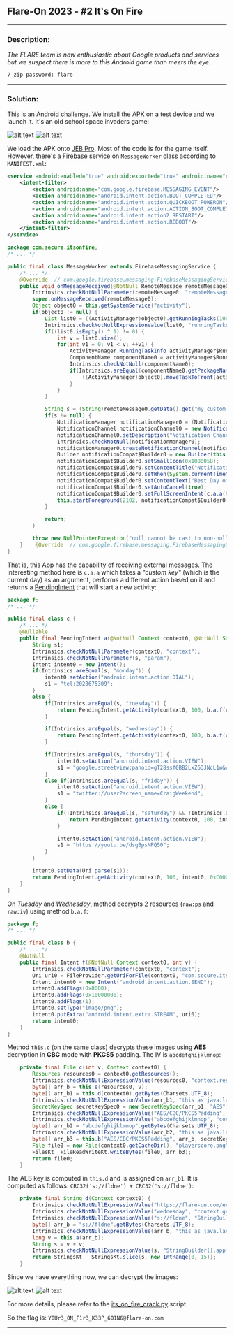 ## Flare-On 2023 - #2 It's On Fire
___

### Description: 

*The FLARE team is now enthusiastic about Google products and services but we suspect there*
*is more to this Android game than meets the eye.*

`7-zip password: flare`
___

### Solution:

This is an Android challenge. We install the APK on a test device and we launch it.
It's an old school space invaders game:

![alt text](images/game1.png "")
![alt text](images/game2.png "")

We load the APK onto [JEB Pro](https://www.pnfsoftware.com/jeb/). Most of the code is for 
the game itself. However, there's a [Firebase](https://firebase.google.com/) service on
`MessageWorker` class according to `MANIFEST.xml`:
```xml
<service android:enabled="true" android:exported="true" android:name="com.secure.itsonfire.MessageWorker">
    <intent-filter>
        <action android:name="com.google.firebase.MESSAGING_EVENT"/>
        <action android:name="android.intent.action.BOOT_COMPLETED"/>
        <action android:name="android.intent.action.QUICKBOOT_POWERON"/>
        <action android:name="android.intent.action.ACTION_BOOT_COMPLETED"/>
        <action android:name="android.intent.action2.RESTART"/>
        <action android:name="android.intent.action.REBOOT"/>
    </intent-filter>
</service>
```

```java
package com.secure.itsonfire;
/* ... */

public final class MessageWorker extends FirebaseMessagingService {
    /* ... */
    @Override  // com.google.firebase.messaging.FirebaseMessagingService
    public void onMessageReceived(@NotNull RemoteMessage remoteMessage0) {
        Intrinsics.checkNotNullParameter(remoteMessage0, "remoteMessage");
        super.onMessageReceived(remoteMessage0);
        Object object0 = this.getSystemService("activity");
        if(object0 != null) {
            List list0 = ((ActivityManager)object0).getRunningTasks(100);
            Intrinsics.checkNotNullExpressionValue(list0, "runningTasks");
            if((list0.isEmpty() ^ 1) != 0) {
                int v = list0.size();
                for(int v1 = 0; v1 < v; ++v1) {
                    ActivityManager.RunningTaskInfo activityManager$RunningTaskInfo0 = (ActivityManager.RunningTaskInfo)list0.get(v1);
                    ComponentName componentName0 = activityManager$RunningTaskInfo0.topActivity;
                    Intrinsics.checkNotNull(componentName0);
                    if(Intrinsics.areEqual(componentName0.getPackageName(), "com.secure.itsonfire")) {
                        ((ActivityManager)object0).moveTaskToFront(activityManager$RunningTaskInfo0.taskId, 0);
                    }
                }
            }

            String s = (String)remoteMessage0.getData().get("my_custom_key");
            if(s != null) {
                NotificationManager notificationManager0 = (NotificationManager)this.getSystemService("notification");
                NotificationChannel notificationChannel0 = new NotificationChannel("one-channel", "My Channel One", 4);
                notificationChannel0.setDescription("Notification Channel");
                Intrinsics.checkNotNull(notificationManager0);
                notificationManager0.createNotificationChannel(notificationChannel0);
                Builder notificationCompat$Builder0 = new Builder(this, "one-channel");
                notificationCompat$Builder0.setSmallIcon(0x108005B);
                notificationCompat$Builder0.setContentTitle("Notification!");
                notificationCompat$Builder0.setWhen(System.currentTimeMillis());
                notificationCompat$Builder0.setContentText("Best Day of the Week?");
                notificationCompat$Builder0.setAutoCancel(true);
                notificationCompat$Builder0.setFullScreenIntent(c.a.a(this, s), true);
                this.startForeground(2102, notificationCompat$Builder0.build());
            }

            return;
        }

        throw new NullPointerException("null cannot be cast to non-null type android.app.ActivityManager");
    }    @Override  // com.google.firebase.messaging.FirebaseMessagingService
}
```

That is, this App has the capability of receiving external messages.
The interesting method here is `c.a.a` which takes a *"custom key"* (which is the current day)
as an argument, performs a different action based on it and returns a
[PendingIntent](https://developer.android.com/reference/android/app/PendingIntent) that will start
a new activity:
```java
package f;
/* ... */

public final class c {
    /* ... */
    @Nullable
    public final PendingIntent a(@NotNull Context context0, @NotNull String s) {
        String s1;
        Intrinsics.checkNotNullParameter(context0, "context");
        Intrinsics.checkNotNullParameter(s, "param");
        Intent intent0 = new Intent();
        if(Intrinsics.areEqual(s, "monday")) {
            intent0.setAction("android.intent.action.DIAL");
            s1 = "tel:2028675309";
        }
        else {
            if(Intrinsics.areEqual(s, "tuesday")) {
                return PendingIntent.getActivity(context0, 100, b.a.f(context0, 0x7F0D0002), 0xC000000);  // raw:ps
            }

            if(Intrinsics.areEqual(s, "wednesday")) {
                return PendingIntent.getActivity(context0, 100, b.a.f(context0, 0x7F0D0001), 0xC000000);  // raw:iv
            }

            if(Intrinsics.areEqual(s, "thursday")) {
                intent0.setAction("android.intent.action.VIEW");
                s1 = "google.streetview:panoid=gT28ssf0BB2LxZ63JNcL1w&cbp=0,288,0,0,0";
            }
            else if(Intrinsics.areEqual(s, "friday")) {
                intent0.setAction("android.intent.action.VIEW");
                s1 = "twitter://user?screen_name=CraigWeekend";
            }
            else {
                if(!Intrinsics.areEqual(s, "saturday") && !Intrinsics.areEqual(s, "sunday")) {
                    return PendingIntent.getActivity(context0, 100, intent0, 0xC000000);
                }

                intent0.setAction("android.intent.action.VIEW");
                s1 = "https://youtu.be/dsgBpsNPQ50";
            }
        }

        intent0.setData(Uri.parse(s1));
        return PendingIntent.getActivity(context0, 100, intent0, 0xC000000);
    }
}
```

On *Tuesday* and *Wednesday*, method decrypts 2 resources (`raw:ps` and `raw:iv`) using method `b.a.f`:
```java
package f;
/* ... */

public final class b {
    /* ... */
    @NotNull
    public final Intent f(@NotNull Context context0, int v) {
        Intrinsics.checkNotNullParameter(context0, "context");
        Uri uri0 = FileProvider.getUriForFile(context0, "com.secure.itsonfire.provider", this.c(v, context0));
        Intent intent0 = new Intent("android.intent.action.SEND");
        intent0.addFlags(0x8000);
        intent0.addFlags(0x10000000);
        intent0.addFlags(1);
        intent0.setType("image/png");
        intent0.putExtra("android.intent.extra.STREAM", uri0);
        return intent0;
    }
}
```

Method `this.c` (on the same class) decrypts these images using **AES** decryption in **CBC** mode
with **PKCS5** padding. The IV is `abcdefghijklmnop`:
```java
    private final File c(int v, Context context0) {
        Resources resources0 = context0.getResources();
        Intrinsics.checkNotNullExpressionValue(resources0, "context.resources");
        byte[] arr_b = this.e(resources0, v);
        byte[] arr_b1 = this.d(context0).getBytes(Charsets.UTF_8);
        Intrinsics.checkNotNullExpressionValue(arr_b1, "this as java.lang.String).getBytes(charset)");
        SecretKeySpec secretKeySpec0 = new SecretKeySpec(arr_b1, "AES");
        Intrinsics.checkNotNullExpressionValue("AES/CBC/PKCS5Padding", "context.getString(R.string.alg)");
        Intrinsics.checkNotNullExpressionValue("abcdefghijklmnop", "context.getString(\n     …             R.string.iv)");
        byte[] arr_b2 = "abcdefghijklmnop".getBytes(Charsets.UTF_8);
        Intrinsics.checkNotNullExpressionValue(arr_b2, "this as java.lang.String).getBytes(charset)");
        byte[] arr_b3 = this.b("AES/CBC/PKCS5Padding", arr_b, secretKeySpec0, new IvParameterSpec(arr_b2));
        File file0 = new File(context0.getCacheDir(), "playerscore.png");
        FilesKt__FileReadWriteKt.writeBytes(file0, arr_b3);
        return file0;
    }
```

The AES key is computed in `this.d` and is assigned on `arr_b1`. It is computed as follows:
`CRC32('s://fldne') + CRC32('s://fldne')`:
```java
    private final String d(Context context0) {
        Intrinsics.checkNotNullExpressionValue("https://flare-on.com/evilc2server/report_token/report_token.php?token=", "context.getString(R.string.c2)");
        Intrinsics.checkNotNullExpressionValue("wednesday", "context.getString(R.string.w1)");
        Intrinsics.checkNotNullExpressionValue("s://fldne", "StringBuilder().apply(builderAction).toString()");
        byte[] arr_b = "s://fldne".getBytes(Charsets.UTF_8);
        Intrinsics.checkNotNullExpressionValue(arr_b, "this as java.lang.String).getBytes(charset)");
        long v = this.a(arr_b);
        String s = v + v;
        Intrinsics.checkNotNullExpressionValue(s, "StringBuilder().apply(builderAction).toString()");
        return StringsKt___StringsKt.slice(s, new IntRange(0, 15));
    }
```

Since we have everything now, we can decrypt the images:

![alt text](images/ps.dec.png "")
![alt text](images/iv.dec.png "")

For more details, please refer to the [its_on_fire_crack.py](./its_on_fire_crack.py) script.


So the flag is: `Y0Ur3_0N_F1r3_K33P_601N6@flare-on.com`
___
